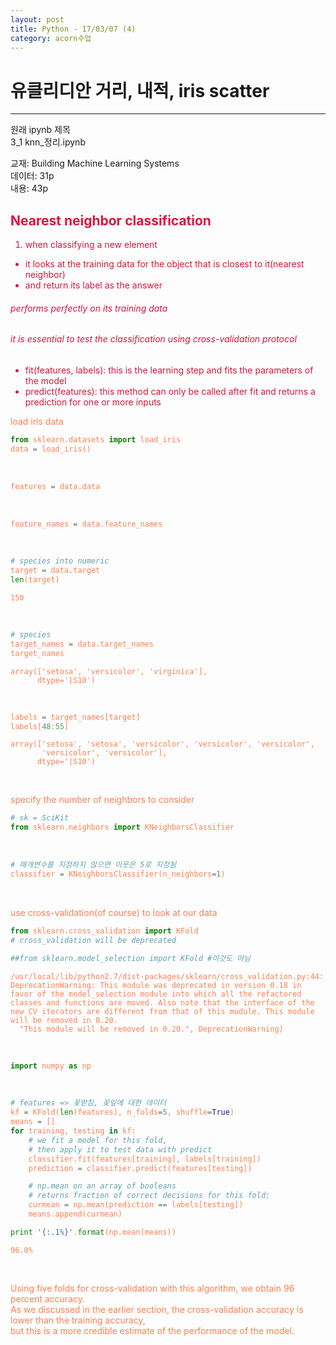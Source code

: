 ```yaml
---
layout: post
title: Python - 17/03/07 (4)
category: acorn수업
---
```


# 유클리디안 거리, 내적, iris scatter

---
원래 ipynb 제목  
3_1 knn_정리.ipynb  

교재: Building Machine Learning Systems  
데이터: 31p  
내용: 43p  

## <font color='crimson'>Nearest neighbor classification

1. when classifying a new element
- it looks at the training data for the object that is closest to it(nearest neighbor)
- and return its label as the answer  

###### performs perfectly on its training data  
###### it is essential to test the classification using cross-validation protocol  

- fit(features, labels): this is the learning step and fits the parameters of the model
- predict(features): this method can only be called after fit and returns a prediction for one or more inputs  

<font color='coral'/>load iris data  


```python
from sklearn.datasets import load_iris
data = load_iris()
```

<br>

```python
features = data.data
```

<br>

```python
feature_names = data.feature_names
```

<br>

```python
# species into numeric
target = data.target
len(target)
```




    150


<br>

```python
# species
target_names = data.target_names
target_names
```




    array(['setosa', 'versicolor', 'virginica'],
          dtype='|S10')


<br>

```python
labels = target_names[target]
labels[48:55]
```




    array(['setosa', 'setosa', 'versicolor', 'versicolor', 'versicolor',
           'versicolor', 'versicolor'],
          dtype='|S10')

<br>

<font color='coral'>specify the number of neighbors to consider  

```python
# sk = SciKit
from sklearn.neighbors import KNeighborsClassifier
```

<br>

```python
# 매개변수를 지정하지 않으면 이웃은 5로 지정됨
classifier = KNeighborsClassifier(n_neighbors=1)
```

<br>

<font color='coral'>use cross-validation(of course) to look at our data


```python
from sklearn.cross_validation import KFold
# cross_validation will be deprecated

##from sklearn.model_selection import KFold #이것도 아님
```

    /usr/local/lib/python2.7/dist-packages/sklearn/cross_validation.py:44: DeprecationWarning: This module was deprecated in version 0.18 in favor of the model_selection module into which all the refactored classes and functions are moved. Also note that the interface of the new CV iterators are different from that of this module. This module will be removed in 0.20.
      "This module will be removed in 0.20.", DeprecationWarning)

<br>

```python
import numpy as np
```

<br>

```python
# features => 꽃받침, 꽃잎에 대한 데이터
kf = KFold(len(features), n_folds=5, shuffle=True)
means = []
for training, testing in kf:
    # we fit a model for this fold,
    # then apply it to test data with predict
    classifier.fit(features[training], labels[training])
    prediction = classifier.predict(features[testing])

    # np.mean on an array of booleans
    # returns fraction of correct decisions for this fold:
    curmean = np.mean(prediction == labels[testing])
    means.append(curmean)

print '{:.1%}'.format(np.mean(means))
```

    96.0%

<br>

<font color='coral'>Using five folds for cross-validation with this algorithm, we obtain 96 percent accuracy.  
<font color='coral'>As we discussed in the earlier section, the cross-validation accuracy is lower than the training accuracy,  
<font color='coral'>but this is a more credible estimate of the performance of the model.  
